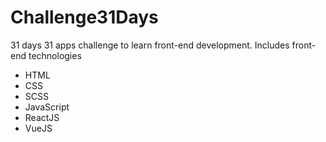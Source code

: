 # Challenge31Days
31 days 31 apps challenge to learn front-end development.
Includes front-end technologies
  - HTML
  - CSS
  - SCSS
  - JavaScript
  - ReactJS
  - VueJS  
